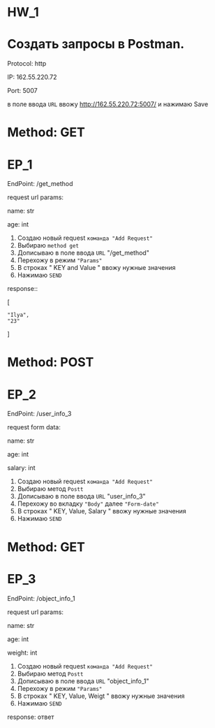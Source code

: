 # HW_1

# Создать запросы в Postman.

Protocol: http

IP: 162.55.220.72

Port: 5007


в поле ввода `URL` ввожу http://162.55.220.72:5007/ и нажимаю Save


 # Method: GET
 
 # EP_1
 
 
 EndPoint: /get_method
 
 request url params: 
 
 name: str
 
 age: int


1. Создаю новый request `команда "Add Request"`
2. Выбираю `method get`
3. Дописываю  в поле ввода `URL`  "/get_method"
4. Перехожу в режим `"Params"`
5. В строках " KEY and Value " ввожу нужные значения 
6. Нажимаю `SEND`

response:: 

[

    "Ilya",
    "23"
    
]
 
# Method: POST

# EP_2

EndPoint: /user_info_3

request form data:

name: str

age: int

salary: int


1. Создаю новый request `команда "Add Request"`
2. Выбираю метод `Postt`
3. Дописываю  в поле ввода `URL`  "user_info_3"
4. Перехожу во вкладку `"Body"` далее `"Form-date"`
5. В строках " KEY, Value, Salary " ввожу нужные значения 
6. Нажимаю `SEND`

# Method: GET 

# EP_3

EndPoint: /object_info_1

request url params: 

name: str

age: int

weight: int


1. Создаю новый request `команда "Add Request"`
2. Выбираю метод `Postt`
3. Дописываю  в поле ввода `URL`  "object_info_1"
4. Перехожу в режим `"Params"`
5. В строках " KEY, Value, Weigt " ввожу нужные значения 
6. Нажимаю `SEND`

response:
ответ

